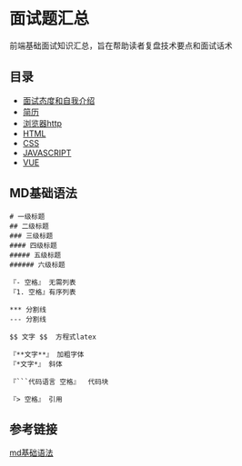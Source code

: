 # 面试题汇总

前端基础面试知识汇总，旨在帮助读者复盘技术要点和面试话术

## 目录
* [面试态度和自我介绍](../Interview/introduce/index.md)
* [简历](../Interview/curriculumVitae/index.md)
* [浏览器http](../Interview/base_http/index.md)
* [HTML](../Interview/base_html/index.md)
* [CSS](../Interview/base_css/index.md)
* [JAVASCRIPT](../Interview/base_js/index.md)
* [VUE](/column/Interview/progress_vue/index.md)

## MD基础语法
```
# 一级标题
## 二级标题
### 三级标题
#### 四级标题
##### 五级标题
###### 六级标题

『- 空格』 无需列表
『1. 空格』有序列表

*** 分割线
--- 分割线

$$ 文字 $$  方程式latex

『**文字**』 加粗字体
『*文字*』 斜体

『```代码语言 空格』  代码块

『> 空格』 引用
```
## 参考链接
[md基础语法](https://juejin.cn/post/7020722270263836703)